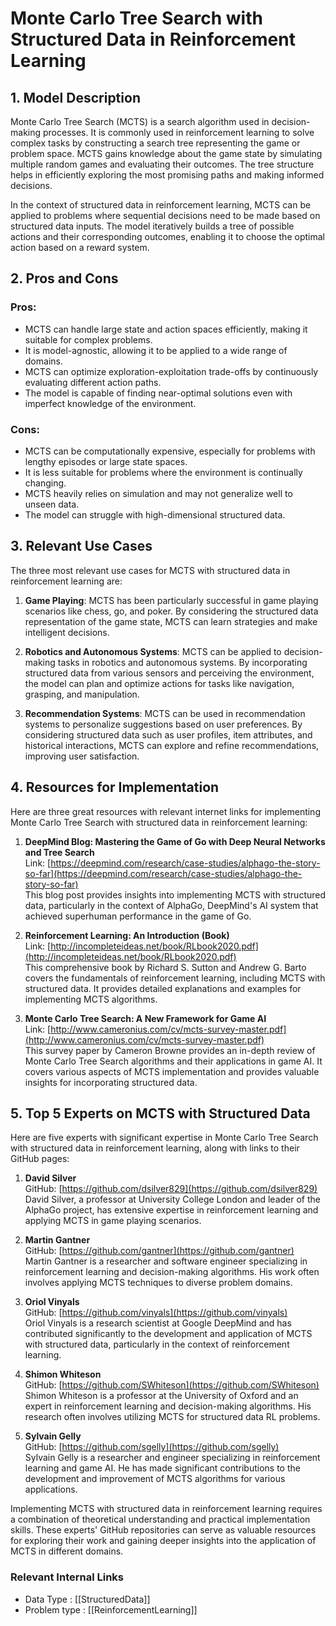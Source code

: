 # Monte Carlo Tree Search with Structured Data in Reinforcement Learning

## 1. Model Description

Monte Carlo Tree Search (MCTS) is a search algorithm used in decision-making processes. It is commonly used in reinforcement learning to solve complex tasks by constructing a search tree representing the game or problem space. MCTS gains knowledge about the game state by simulating multiple random games and evaluating their outcomes. The tree structure helps in efficiently exploring the most promising paths and making informed decisions.

In the context of structured data in reinforcement learning, MCTS can be applied to problems where sequential decisions need to be made based on structured data inputs. The model iteratively builds a tree of possible actions and their corresponding outcomes, enabling it to choose the optimal action based on a reward system.

## 2. Pros and Cons

### Pros:
- MCTS can handle large state and action spaces efficiently, making it suitable for complex problems.
- It is model-agnostic, allowing it to be applied to a wide range of domains.
- MCTS can optimize exploration-exploitation trade-offs by continuously evaluating different action paths.
- The model is capable of finding near-optimal solutions even with imperfect knowledge of the environment.

### Cons:
- MCTS can be computationally expensive, especially for problems with lengthy episodes or large state spaces.
- It is less suitable for problems where the environment is continually changing.
- MCTS heavily relies on simulation and may not generalize well to unseen data.
- The model can struggle with high-dimensional structured data.

## 3. Relevant Use Cases

The three most relevant use cases for MCTS with structured data in reinforcement learning are:

1. **Game Playing**: MCTS has been particularly successful in game playing scenarios like chess, go, and poker. By considering the structured data representation of the game state, MCTS can learn strategies and make intelligent decisions.

2. **Robotics and Autonomous Systems**: MCTS can be applied to decision-making tasks in robotics and autonomous systems. By incorporating structured data from various sensors and perceiving the environment, the model can plan and optimize actions for tasks like navigation, grasping, and manipulation.

3. **Recommendation Systems**: MCTS can be used in recommendation systems to personalize suggestions based on user preferences. By considering structured data such as user profiles, item attributes, and historical interactions, MCTS can explore and refine recommendations, improving user satisfaction.

## 4. Resources for Implementation

Here are three great resources with relevant internet links for implementing Monte Carlo Tree Search with structured data in reinforcement learning:

1. **DeepMind Blog: Mastering the Game of Go with Deep Neural Networks and Tree Search** \
   Link: [https://deepmind.com/research/case-studies/alphago-the-story-so-far](https://deepmind.com/research/case-studies/alphago-the-story-so-far) \
   This blog post provides insights into implementing MCTS with structured data, particularly in the context of AlphaGo, DeepMind's AI system that achieved superhuman performance in the game of Go.

2. **Reinforcement Learning: An Introduction (Book)** \
   Link: [http://incompleteideas.net/book/RLbook2020.pdf](http://incompleteideas.net/book/RLbook2020.pdf) \
   This comprehensive book by Richard S. Sutton and Andrew G. Barto covers the fundamentals of reinforcement learning, including MCTS with structured data. It provides detailed explanations and examples for implementing MCTS algorithms.

3. **Monte Carlo Tree Search: A New Framework for Game AI** \
   Link: [http://www.cameronius.com/cv/mcts-survey-master.pdf](http://www.cameronius.com/cv/mcts-survey-master.pdf) \
   This survey paper by Cameron Browne provides an in-depth review of Monte Carlo Tree Search algorithms and their applications in game AI. It covers various aspects of MCTS implementation and provides valuable insights for incorporating structured data.

## 5. Top 5 Experts on MCTS with Structured Data

Here are five experts with significant expertise in Monte Carlo Tree Search with structured data in reinforcement learning, along with links to their GitHub pages:

1. **David Silver** \
   GitHub: [https://github.com/dsilver829](https://github.com/dsilver829) \
   David Silver, a professor at University College London and leader of the AlphaGo project, has extensive expertise in reinforcement learning and applying MCTS in game playing scenarios.

2. **Martin Gantner** \
   GitHub: [https://github.com/gantner](https://github.com/gantner) \
   Martin Gantner is a researcher and software engineer specializing in reinforcement learning and decision-making algorithms. His work often involves applying MCTS techniques to diverse problem domains.

3. **Oriol Vinyals** \
   GitHub: [https://github.com/vinyals](https://github.com/vinyals) \
   Oriol Vinyals is a research scientist at Google DeepMind and has contributed significantly to the development and application of MCTS with structured data, particularly in the context of reinforcement learning.

4. **Shimon Whiteson** \
   GitHub: [https://github.com/SWhiteson](https://github.com/SWhiteson) \
   Shimon Whiteson is a professor at the University of Oxford and an expert in reinforcement learning and decision-making algorithms. His research often involves utilizing MCTS for structured data RL problems.

5. **Sylvain Gelly** \
   GitHub: [https://github.com/sgelly](https://github.com/sgelly) \
   Sylvain Gelly is a researcher and engineer specializing in reinforcement learning and game AI. He has made significant contributions to the development and improvement of MCTS algorithms for various applications.

Implementing MCTS with structured data in reinforcement learning requires a combination of theoretical understanding and practical implementation skills. These experts' GitHub repositories can serve as valuable resources for exploring their work and gaining deeper insights into the application of MCTS in different domains.


 ### Relevant Internal Links
- Data Type : [[StructuredData]]
- Problem type : [[ReinforcementLearning]]

